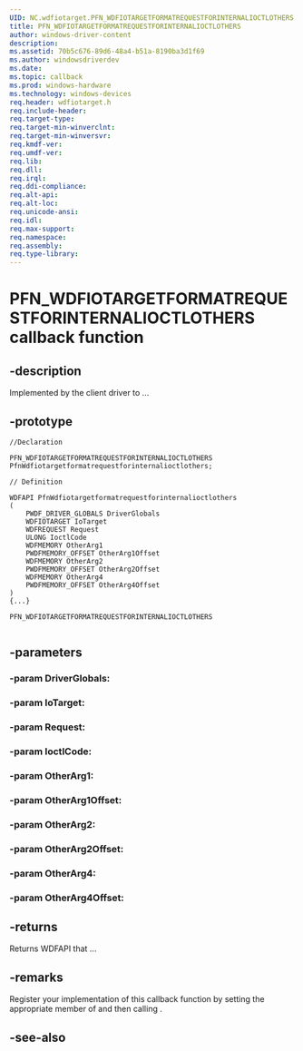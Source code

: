 ```yaml
---
UID: NC.wdfiotarget.PFN_WDFIOTARGETFORMATREQUESTFORINTERNALIOCTLOTHERS
title: PFN_WDFIOTARGETFORMATREQUESTFORINTERNALIOCTLOTHERS
author: windows-driver-content
description: 
ms.assetid: 70b5c676-89d6-48a4-b51a-8190ba3d1f69
ms.author: windowsdriverdev
ms.date: 
ms.topic: callback
ms.prod: windows-hardware
ms.technology: windows-devices
req.header: wdfiotarget.h
req.include-header:
req.target-type:
req.target-min-winverclnt:
req.target-min-winversvr:
req.kmdf-ver:
req.umdf-ver:
req.lib:
req.dll:
req.irql: 
req.ddi-compliance:
req.alt-api:
req.alt-loc:
req.unicode-ansi:
req.idl:
req.max-support:
req.namespace:
req.assembly:
req.type-library:
---
```


# PFN_WDFIOTARGETFORMATREQUESTFORINTERNALIOCTLOTHERS callback function

## -description

Implemented by the client driver to ... 

## -prototype

```
//Declaration

PFN_WDFIOTARGETFORMATREQUESTFORINTERNALIOCTLOTHERS PfnWdfiotargetformatrequestforinternalioctlothers; 

// Definition

WDFAPI PfnWdfiotargetformatrequestforinternalioctlothers 
(
	PWDF_DRIVER_GLOBALS DriverGlobals
	WDFIOTARGET IoTarget
	WDFREQUEST Request
	ULONG IoctlCode
	WDFMEMORY OtherArg1
	PWDFMEMORY_OFFSET OtherArg1Offset
	WDFMEMORY OtherArg2
	PWDFMEMORY_OFFSET OtherArg2Offset
	WDFMEMORY OtherArg4
	PWDFMEMORY_OFFSET OtherArg4Offset
)
{...}

PFN_WDFIOTARGETFORMATREQUESTFORINTERNALIOCTLOTHERS 


```

## -parameters

### -param DriverGlobals: 
### -param IoTarget: 
### -param Request: 
### -param IoctlCode: 
### -param OtherArg1: 
### -param OtherArg1Offset: 
### -param OtherArg2: 
### -param OtherArg2Offset: 
### -param OtherArg4: 
### -param OtherArg4Offset: 



## -returns

Returns WDFAPI that ...

## -remarks

Register your implementation of this callback function by setting the appropriate member of <!-- REPLACE ME --> and then calling <!-- REPLACE ME -->.


## -see-also